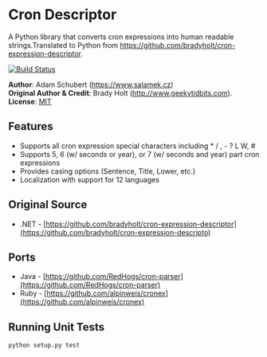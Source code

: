 # Cron Descriptor

A Python library that converts cron expressions into human readable strings.Translated to Python from https://github.com/bradyholt/cron-expression-descriptor.

[![Build Status](https://travis-ci.org/Salamek/cron-descriptor.svg)](https://travis-ci.org/Salamek/cron-descriptor)

**Author**: Adam Schubert (https://www.salamek.cz)  
**Original Author & Credit**: Brady Holt (http://www.geekytidbits.com).
**License**: [MIT](http://opensource.org/licenses/MIT)

## Features         
 * Supports all cron expression special characters including * / , - ? L W, #
 * Supports 5, 6 (w/ seconds or year), or 7 (w/ seconds and year) part cron expressions
 * Provides casing options (Sentence, Title, Lower, etc.)
 * Localization with support for 12 languages
 
<!-- SOON
## Demo



## Download

-->

## Original Source
 - .NET - [https://github.com/bradyholt/cron-expression-descriptor](https://github.com/bradyholt/cron-expression-descripto)

## Ports
 - Java - [https://github.com/RedHogs/cron-parser](https://github.com/RedHogs/cron-parser)
 - Ruby - [https://github.com/alpinweis/cronex](https://github.com/alpinweis/cronex)

## Running Unit Tests

```
python setup.py test
```
